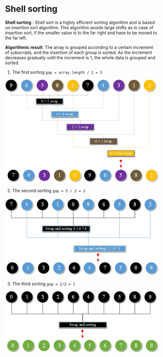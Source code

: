 # Shell sorting

**Shell sorting** : Shell sort is a highly efficient sorting algorithm and is based on insertion sort algorithm. This algorithm avoids large shifts as in case of insertion sort, if the smaller value is to the far right and hase to be moved to the far left.

**Algorithmic result**:
The array is grouped according to a certain increment of subscripts, and the insertion of each group is sorted. As the increment decreases gradually until the increment is 1, the whole data is grouped and sorted.

1. The first sorting
`gap = array.length / 2 = 5`

![1st sorting](1st%20sorting.png)

2. The second sorting
`gap = 5 / 2 = 2`

![2nd sorting](2nd%20sorting.png)

3. The third sorting
`gap = 2/2 = 1`

![](3rd%20sorting.png)

